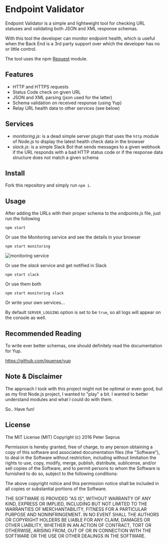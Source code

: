 # Endpoint Validator
Endpoint Validator is a simple and lightweight tool for checking URL statuses and validating both JSON and XML response schemas.

With this tool the developer can monitor endpoint health, which is useful when the Back End is a 3rd party support over which the developer has no or little control.

The tool uses the npm [Request](https://github.com/request/request) module.

## Features
- HTTP and HTTPS requests
- Status Code check on given URL
- JSON and XML parsing (jxon used for the latter)
- Schema validation on received response (using Yup)
- Relay URL health data to other services (see below)

## Services
- _monitoring.js_: is a dead simple server plugin that uses the `http` module of Node.js to display the latest health check data in the browser
- _slack.js_: is a simple Slack Bot that sends messages to a given webhook if the URL responds with a bad HTTP status code or if the response data structure does not match a given schema

## Install
Fork this repository and simply run `npm i`.

## Usage
After adding the URLs with their proper schema to the _endpoints.js_ file, just run the following

	npm start

Or use the Monitoring service and see the details in your browser

	npm start monitoring

![monitoring service](/../screenshots/screenshots/endpoint-validator-monitoring.png?raw=true)

Or use the _slack_ service and get notified in Slack

	npm start slack

Or use them both

	npm start monitoring slack

Or write your own services...


By default `SERVER_LOGGING` option is set to be `true`, so all logs will appear on the console as well.

## Recommended Reading
To write ever better schemas, one should definitely read the documentation for Yup.

https://github.com/jquense/yup

## Note & Disclaimer
The approach I took with this project might not be optimal or even good, but as my first Node.js project, I wanted to "play" a bit. I wanted to better understand modules and what I could do with them.

So.. Have fun!

## License
The MIT License (MIT)
Copyright (c) 2016 Peter Seprus

Permission is hereby granted, free of charge, to any person obtaining a copy of this software and associated documentation files (the "Software"), to deal in the Software without restriction, including without limitation the rights to use, copy, modify, merge, publish, distribute, sublicense, and/or sell copies of the Software, and to permit persons to whom the Software is furnished to do so, subject to the following conditions:

The above copyright notice and this permission notice shall be included in all copies or substantial portions of the Software.

THE SOFTWARE IS PROVIDED "AS IS", WITHOUT WARRANTY OF ANY KIND, EXPRESS OR IMPLIED, INCLUDING BUT NOT LIMITED TO THE WARRANTIES OF MERCHANTABILITY, FITNESS FOR A PARTICULAR PURPOSE AND NONINFRINGEMENT. IN NO EVENT SHALL THE AUTHORS OR COPYRIGHT HOLDERS BE LIABLE FOR ANY CLAIM, DAMAGES OR OTHER LIABILITY, WHETHER IN AN ACTION OF CONTRACT, TORT OR OTHERWISE, ARISING FROM, OUT OF OR IN CONNECTION WITH THE SOFTWARE OR THE USE OR OTHER DEALINGS IN THE SOFTWARE.

